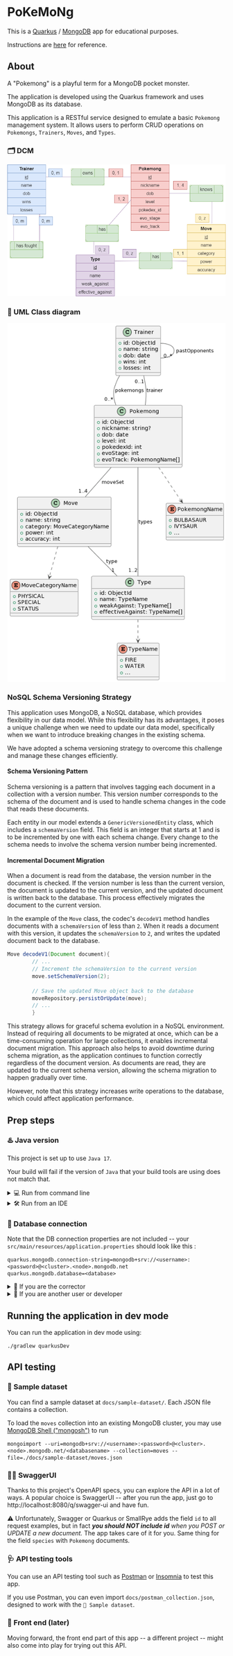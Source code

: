 # PoKeMoNg

This is a [Quarkus](https://quarkus.io/) / [MongoDB](https://mongodb.com/) app for educational purposes.

Instructions are [here](https://clientserveur-courses.clubinfo-clermont.fr/Notation.html) for reference.

## About

A "Pokemong" is a playful term for a MongoDB pocket monster.

The application is developed using the Quarkus framework and uses MongoDB as its database.

This application is a RESTful service designed to emulate a basic `Pokemong` management system. It allows users to
perform
CRUD operations on `Pokemongs`, `Trainers`, `Moves`, and `Types`.

### 🗂️ DCM

<img src="./docs/mcd.png" alt="Data Concept Model" title="Data Concept Model">

### 🧬 UML Class diagram

<img src="./docs/nosql_uml.png" alt="UML Class Diagram" title="UML Class Diagram">

### NoSQL Schema Versioning Strategy

This application uses MongoDB, a NoSQL database, which provides flexibility in our data model. While this flexibility
has
its advantages, it poses a unique challenge when we need to update our data model, specifically when we want to
introduce breaking changes in the existing schema.

We have adopted a schema versioning strategy to overcome this challenge and manage these changes efficiently.

#### Schema Versioning Pattern

Schema versioning is a pattern that involves tagging each document in a collection with a version number. This version
number corresponds to the schema of the document and is used to handle schema changes in the code that reads these
documents.

Each entity in our model extends a `GenericVersionedEntity` class, which includes a `schemaVersion` field. This field is
an integer that starts at 1 and is to be incremented by one with each schema change. Every change to the schema needs to
involve the schema version number being incremented.

#### Incremental Document Migration

When a document is read from the database, the version number in the document is checked. If the version number is less
than the current version, the document is updated to the current version, and the updated document is written back to
the database. This process effectively migrates the document to the current version.

In the example of the `Move` class, the codec's `decodeV1` method handles documents with a `schemaVersion` of less
than `2`. When it reads a document with this version, it updates the `schemaVersion` to `2`, and writes the updated
document back to the database.

```java
Move decodeV1(Document document){
        // ...
        // Increment the schemaVersion to the current version
        move.setSchemaVersion(2);

        // Save the updated Move object back to the database
        moveRepository.persistOrUpdate(move);
        // ...
        }
```

This strategy allows for graceful schema evolution in a NoSQL environment. Instead of requiring all documents to be
migrated at once, which can be a time-consuming operation for large collections, it enables incremental document
migration. This approach also helps to avoid downtime during schema migration, as the application continues to function
correctly regardless of the document version. As documents are read, they are updated to the current schema version,
allowing the schema migration to happen gradually over time. 

However, note that this strategy increases write operations to the database, which could affect application performance.

## Prep steps

### ♨️ Java version

This project is set up to use `Java 17`.

Your build will fail if the version of `Java` that your build tools are using does not match that.

<details><summary>💻 Run from command line</summary>

You should have `JDK 17` installed locally, and accessible to `Gradle`.

That may involve updating your `JAVA_HOME` and `Path` environment variables.

</details>

<details><summary>🛠️ Run from an IDE</summary>

If you're planning to run this app directly from an IDE like IntelliJ, make sure to update any `Gradle JVM` (or similar)
settings to use `JDK 17` for `Gradle` tasks

</details>

### 🔐 Database connection

Note that the DB connection properties are not included -- your `src/main/resources/application.properties` should look
like this :

```properties
quarkus.mongodb.connection-string=mongodb+srv://<username>:<password>@<cluster>.<node>.mongodb.net
quarkus.mongodb.database=<database>
```

<details><summary>🏫 If you are the corrector</summary>

To be able to use this app, update `application.properties` with the provided database secrets.

If none were provided, that was a mistake. Sorry. Please request them to the owner of this repo.

</details> 

<details><summary>👥 If you are another user or developer</summary>

To be able to use this app, first create a MongoDB database, either locally or on
their [Atlas Cloud](https://cloud.mongodb.com/), then update `application.properties` with your database secrets.

You may want to look up the nice [MongoDB official documentation](https://www.mongodb.com/docs/) if you get stuck.

</details> 

## Running the application in dev mode

You can run the application in dev mode using:

```shell script
./gradlew quarkusDev
```

## API testing

### 🧪 Sample dataset

You can find a sample dataset at `docs/sample-dataset/`. Each JSON file contains a collection.

To load the `moves` collection into an existing MongoDB cluster, you may use [MongoDB Shell ("mongosh")](https://www.mongodb.com/docs/mongodb-shell/) to run
```shell script
mongoimport --uri=mongodb+srv://<username>:<password>@<cluster>.<node>.mongodb.net/<databasename> --collection=moves --file=./docs/sample-dataset/moves.json
```

### 🏴‍☠️ SwaggerUI

Thanks to this project's OpenAPI specs, you can explore the API in a lot of ways.
A popular choice is SwaggerUI -- after you run the app, just go to http://localhost:8080/q/swagger-ui and have fun.

⚠️ Unfortunately, Swagger or Quarkus or SmallRye adds the field `id` to all request examples, but in fact ***you should
NOT include id** when you POST or UPDATE a new document.* The app takes care of it for you. Same thing for the field `species` with `Pokemong` documents.

### 🩺 API testing tools

You can use an API testing tool such as [Postman](https://www.postman.com/)
or [Insomnia](https://insomnia.rest/) to test this app.

If you use Postman, you can even import `docs/postman_collection.json`, designed to work with the `🧪 Sample dataset`.

### 📱 Front end (later)

Moving forward, the front end part of this app -- a different project -- might also come into play for trying out this
API.